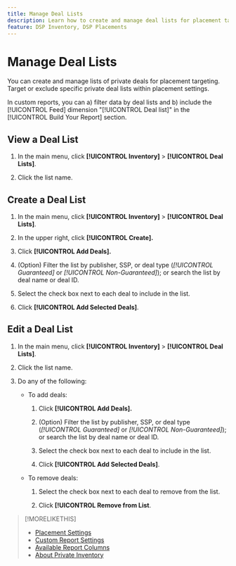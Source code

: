 ```yaml
---
title: Manage Deal Lists
description: Learn how to create and manage deal lists for placement targeting.
feature: DSP Inventory, DSP Placements
---
```

# Manage Deal Lists

<!-- Will later add fct for On-Demand deals, too, so keep title generic -->

You can create and manage lists of private deals for placement targeting. Target or exclude specific private deal lists within placement settings. 

In custom reports, you can a) filter data by deal lists and b) include the [!UICONTROL Feed] dimension "[!UICONTROL Deal list]" in the [!UICONTROL Build Your Report] section.

<!--
What's New:  

In custom reports, you can now a) filter data by deal lists and deals and b) include the [!UICONTROL Feed] dimensions "[!UICONTROL Deal list]" and "[!UICONTROL Deal]" in the [!UICONTROL Build Your Report] section.
-->

## View a Deal List

1. In the main menu, click **[!UICONTROL Inventory]** > **[!UICONTROL Deal Lists]**.

1. Click the list name.

## Create a Deal List

1. In the main menu, click **[!UICONTROL Inventory]** > **[!UICONTROL Deal Lists]**.

1. In the upper right, click **[!UICONTROL Create].**

1. Click **[!UICONTROL Add Deals].**

1. (Option) Filter the list by publisher, SSP, or deal type (*[!UICONTROL Guaranteed]* or *[!UICONTROL Non-Guaranteed]*); or search the list by deal name or deal ID.

1. Select the check box next to each deal to include in the list.

1. Click **[!UICONTROL Add Selected Deals]**.

## Edit a Deal List

1. In the main menu, click **[!UICONTROL Inventory]** > **[!UICONTROL Deal Lists]**.

1. Click the list name.

1. Do any of the following:

   * To add deals:

     1. Click **[!UICONTROL Add Deals].**
     
     1. (Option) Filter the list by publisher, SSP, or deal type (*[!UICONTROL Guaranteed]* or *[!UICONTROL Non-Guaranteed]*); or search the list by deal name or deal ID.
     
     1. Select the check box next to each deal to include in the list.
     
     1. Click **[!UICONTROL Add Selected Deals]**.

   * To remove deals:

     1. Select the check box next to each deal to remove from the list.

     1. Click **[!UICONTROL Remove from List**.<!-- Doesn't work as of 6/17, so I don't know if there will be a confirmation message. -->

>[!MORELIKETHIS]
>
>* [Placement Settings](/help/dsp/campaign-management/placements/placement-settings.md)
>* [Custom Report Settings](/help/dsp/reports/report-settings.md)
>* [Available Report Columns](/help/dsp/reports/report-columns.md)
>* [About Private Inventory](/help/dsp/inventory/private-inventory-about.md)
